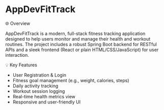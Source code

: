 # AppDevFitTrack

🌐 Overview

AppDevFitTrack is a modern, full-stack fitness tracking application designed to help users monitor and manage their health and workout routines. The project includes a robust Spring Boot backend for RESTful APIs and a sleek frontend (React or plain HTML/CSS/JavaScript) for user interaction.

💡 Key Features

- User Registration & Login
- Fitness goal management (e.g., weight, calories, steps)
- Daily activity tracking
- Workout session logging
- Real-time health metrics view
- Responsive and user-friendly UI
